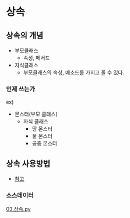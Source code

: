 # 상속

## 상속의 개념 
- 부모클래스
  - 속성, 메서드
- 자식클래스
  - 부모클래스의 속성, 메소드를 가지고 올 수 있다.
### 언제 쓰는가
ex)
- 몬스터(부모 클래스)
  - 자식 클래스
    - 땅 몬스터
    - 물 몬스터
    - 공중 몬스터
## 상속 사용방법
- [참고](../code/03.상속.py)
### 소스데이터
[03.상속.py](../code/03.상속.py)